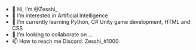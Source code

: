 - 👋 Hi, I’m @Zesshi_
- 👀 I’m interested in Artificial Intelligence
- 🌱 I’m currently learning Python, C# Unity game development, HTML and CSS
- 💞️ I’m looking to collaborate on ...
- 📫 How to reach me Discord: Zesshi_#1000
<!---
IamBunzz/IamBunzz is a ✨ special ✨ repository because its `README.md` (this file) appears on your GitHub profile.
You can click the Preview link to take a look at your changes.
--->
